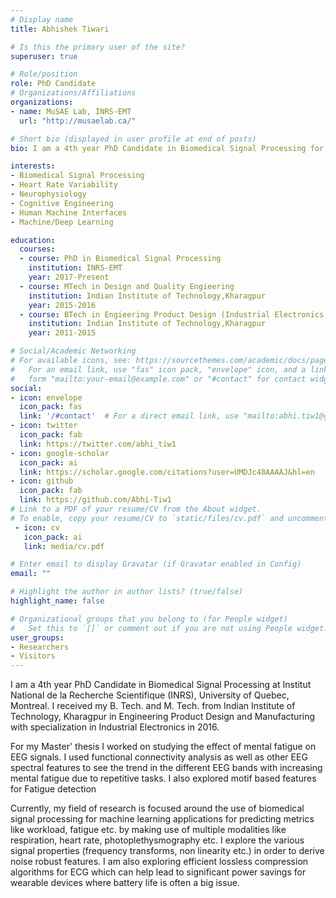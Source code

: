 ```yaml
---
# Display name
title: Abhishek Tiwari

# Is this the primary user of the site?
superuser: true

# Role/position
role: PhD Candidate
# Organizations/Affiliations
organizations:
- name: MuSAE Lab, INRS-EMT
  url: "http://musaelab.ca/"

# Short bio (displayed in user profile at end of posts)
bio: I am a 4th year PhD Candidate in Biomedical Signal Processing for wearble devices at Institut National de la Recherche Scientifique (INRS), University of Quebec, Montreal. 

interests:
- Biomedical Signal Processing
- Heart Rate Variability
- Neurophysiology
- Cognitive Engineering
- Human Machine Interfaces
- Machine/Deep Learning

education:
  courses:
  - course: PhD in Biomedical Signal Processing
    institution: INRS-EMT
    year: 2017-Present
  - course: MTech in Design and Quality Engieering
    institution: Indian Institute of Technology,Kharagpur
    year: 2015-2016
  - course: BTech in Engieering Product Design (Industrial Electronics)
    institution: Indian Institute of Technology,Kharagpur
    year: 2011-2015

# Social/Academic Networking
# For available icons, see: https://sourcethemes.com/academic/docs/page-builder/#icons
#   For an email link, use "fas" icon pack, "envelope" icon, and a link in the
#   form "mailto:your-email@example.com" or "#contact" for contact widget.
social:
- icon: envelope
  icon_pack: fas
  link: '/#contact'  # For a direct email link, use "mailto:abhi.tiw1@gmail.com".
- icon: twitter
  icon_pack: fab
  link: https://twitter.com/abhi_tiw1
- icon: google-scholar
  icon_pack: ai
  link: https://scholar.google.com/citations?user=UMDJc48AAAAJ&hl=en
- icon: github
  icon_pack: fab
  link: https://github.com/Abhi-Tiw1
# Link to a PDF of your resume/CV from the About widget.
# To enable, copy your resume/CV to `static/files/cv.pdf` and uncomment the lines below.
 - icon: cv
   icon_pack: ai
   link: media/cv.pdf

# Enter email to display Gravatar (if Gravatar enabled in Config)
email: ""

# Highlight the author in author lists? (true/false)
highlight_name: false

# Organizational groups that you belong to (for People widget)
#   Set this to `[]` or comment out if you are not using People widget.
user_groups:
- Researchers
- Visitors
---
```


I am a 4th year PhD Candidate in Biomedical Signal Processing at Institut National de la Recherche Scientifique (INRS), University of Quebec, Montreal.  I received my B. Tech. and M. Tech. from Indian Institute of Technology, Kharagpur in  Engineering Product Design and Manufacturing with specialization in Industrial Electronics in 2016. 

For my Master' thesis I worked on studying the effect of mental fatigue on EEG signals. I used functional connectivity analysis as well as other EEG spectral features to see the trend in the different EEG bands with increasing mental fatigue due to repetitive tasks. I also explored motif based features for Fatigue detection 

Currently, my field of research is focused around the use of biomedical signal processing for machine learning applications for predicting metrics like workload, fatigue etc. by making use of multiple modalities like respiration, heart rate, photoplethysmography etc. I explore the various signal properties (frequency transforms, non linearity etc.) in order to derive noise robust features. I am also exploring efficient lossless compression algorithms for ECG which can help lead to significant power savings for wearable devices where battery life is often a  big issue.
